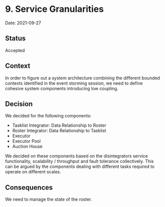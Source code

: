 # 9. Service Granularities

Date: 2021-09-27

## Status

Accepted

## Context

In order to figure out a system architecture combining the different bounded contexts identified in the event storming session, we need to define cohesive system components introducing low coupling.

## Decision

We decided for the following components:
- Tasklist Integrator: Data Relationship to Roster 
- Roster Integrator: Data Relationship to Tasklist 
- Executor 
- Executor Pool 
- Auction House

We decided on these components based on the disintegrators service functionality, scalability / throughput and fault tolerance collectively. This can be argued by the components dealing with different tasks required to operate on different scales.

## Consequences

We need to manage the state of the roster.
